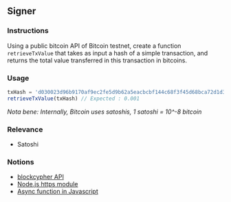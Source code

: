 ## Signer

### Instructions

Using a public bitcoin API of Bitcoin testnet, create a function `retrieveTxValue` that takes as input a hash of a simple transaction, and returns the total value transferred in this transaction in bitcoins.

### Usage

```js
txHash = 'd030023d96b9170af9ec2fe5d9b62a5eacbcbf144c68f3f45d68bca72d1d3649'
retrieveTxValue(txHash) // Expected : 0.001
```

*Nota bene: Internally, Bitcoin uses satoshis, 1 satoshi = 10^-8 bitcoin*

### Relevance

- Satoshi

### Notions

- [blockcypher API](https://www.blockcypher.com/dev/bitcoin/#blockchain-api)
- [Node.js https module](https://nodejs.org/api/https.html)
- [Async function in Javascript](https://developer.mozilla.org/fr/docs/Web/JavaScript/Reference/Statements/async_function)
